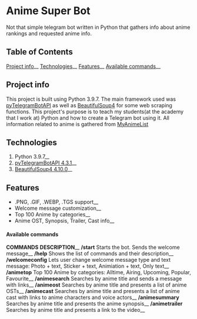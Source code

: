 # Anime Super Bot
Not that simple telegram bot written in Python that gathers info about anime rankings and requested anime info.

## Table of Contents
[Project info](#project-info)__
[Technologies](#technologies)__
[Features](#features)__
[Available commands](#available-commands)__

## Project info
This project is built using Python 3.9.7. The main framework used was [pyTelegramBotAPI](https://github.com/eternnoir/pyTelegramBotAPI) as well as [BeautifulSoup4](https://www.crummy.com/software/BeautifulSoup/bs4/doc/) for some web scraping functions. This project's purpose is to teach my students(at the academy that I work at) Python and how to create a Telegram bot using it. All information related to anime is gathered from [MyAnimeList](https://myanimelist.net/)

## Technologies
1. Python 3.9.7__
2. [pyTelegramBotAPI 4.3.1](https://github.com/eternnoir/pyTelegramBotAPI)__
3. [BeautifulSoup4 4.10.0](https://www.crummy.com/software/BeautifulSoup/bs4/doc/)__

## Features
- .PNG, .GIF, .WEBP, .TGS support__
- Welcome message customization__
- Top 100 Anime by categories__
- Anime OST, Synopsis, Trailer, Cast info__

#### Available commands
**COMMANDS**                **DESCRIPTION**__
**/start**                  Starts the bot. Sends the welcome message__
**/help**                   Shows the list of commands and their description__
**/welcomeconfig**          Lets user change welcome message type and text message: Photo + text, Sticker + text, Animiation + text, Only text__
**/animetop**               Top 100 Anime by categories: Alltime, Airing, Upcoming, Popular, Favourite__
**/animesearch**            Searches by anime title and sends a message with links__
**/animeost**               Searches by anime title and presents a list of anime OSTs__
**/animecast**              Searches by anime title and presents a list of anime cast with links to anime characters and voice actors__
**/animesummary**           Searches by anime title and presents the anime synopsis__
**/animetrailer**           Searches by anime title and presents a link to the video__
